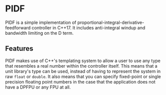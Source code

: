 # PIDF

PIDF is a simple implementation of proportional-integral-derivative-feedforward controller in C++17. It includes anti-integral windup and bandwidth limiting on the D term.

## Features

PIDF makes use of C++'s templating system to allow a user to use any type that resembles a real number within the controller itself. This means that a unit library's type can be used, instead of having
to represent the system in raw `float` or `double`. It also means that you can specify fixed-point or single precision floating point numbers in the case that the application does not have a DPFPU or 
any FPU at all.


